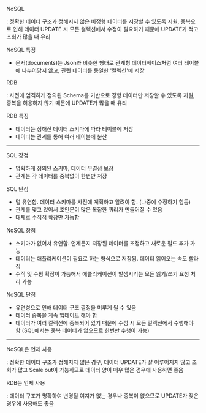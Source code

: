 
NoSQL

: 정확한 데이터 구조가 정해지지 않은 비정형 데이터를 저장할 수 있도록 지원, 중복으로 인해 데이터 UPDATE 시 모든 컬렉션에서 수정이 필요하기 때문에 UPDATE가 적고 조회가 많을 때 유리

NoSQL 특징

  + 문서(documents)는 Json과 비슷한 형태로 관계형 데이터베이스처럼 여러 테이블에 나누어담지 않고, 관련 데이터를 동일한 '컬렉션'에 저장

RDB

: 사전에 엄격하게 정의된 Schema를 기반으로 정형 데이터만 저장할 수 있도록 지원, 중복을 허용하지 않기 때문에 UPDATE가 많을 때 유리

RDB 특징

   + 데이터는 정해진 데이터 스키마에 따라 테이블에 저장
   + 데이터는 관계를 통해 여러 테이블에 분산

----


SQL 장점
+ 명확하게 정의된 스키마, 데이터 무결성 보장
+ 관계는 각 데이터를 중복없이 한번만 저장

SQL 단점
+ 덜 유연함. 데이터 스키마를 사전에 계획하고 알려야 함. (나중에 수정하기 힘듬)
+ 관계를 맺고 있어서 조인문이 많은 복잡한 쿼리가 만들어질 수 있음
+ 대체로 수직적 확장만 가능함


NoSQL 장점

+ 스키마가 없어서 유연함. 언제든지 저장된 데이터를 조정하고 새로운 필드 추가 가능
+ 데이터는 애플리케이션이 필요로 하는 형식으로 저장됨. 데이터 읽어오는 속도 빨라짐
+ 수직 및 수평 확장이 가능해서 애플리케이션이 발생시키는 모든 읽기/쓰기 요청 처리 가능

NoSQL 단점

+ 유연성으로 인해 데이터 구조 결정을 미루게 될 수 있음
+ 데이터 중복을 계속 업데이트 해야 함
+ 데이터가 여러 컬렉션에 중복되어 있기 때문에 수정 시 모든 컬렉션에서 수행해야 함 (SQL에서는 중복 데이터가 없으므로 한번만 수행이 가능)

----

NoSQL은 언제 사용

: 정확한 데이터 구조가 정해지지 않은 경우, 데이터 UPDATE가 잘 이루어지지 않고 조회가 많고 Scale out이 가능하므로 데이터 양이 매우 많은 경우에 사용하면 좋음

RDB는 언제 사용
    
: 데이터 구조가 명확하여 변경될 여지가 없는 경우나 중복이 없으므로 UPDATE가 잦은 경우에 사용해도 좋음

